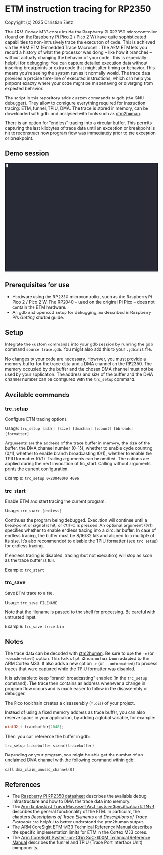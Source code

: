 # ETM instruction tracing for RP2350

Copyright (c) 2025 Christian Zietz

The ARM Cortex M33 cores inside the Raspberry Pi RP2350 microcontroller (found on the [Raspberry Pi Pico 2](https://www.raspberrypi.com/products/raspberry-pi-pico-2/) / Pico 2 W) have quite sophisticated capabilities to non-intrusively trace the execution of code. This is achieved via the ARM ETM (Embedded Trace Macrocell). The ARM ETM lets you record a history of what the processor was doing – like how it branched – without actually changing the behavior of your code. This is especially helpful for debugging. You can capture detailed execution data without inserting breakpoints or extra code that might alter timing or behavior. This means you’re seeing the system run as it normally would. The trace data provides a precise time-line of  executed instructions, which can help you pinpoint exactly where your  code might be misbehaving or diverging from expected behavior.

The script in this repository adds custom commands to gdb (the GNU debugger). They allow to configure everything required for instruction tracing: ETM, funnel, TPIU, DMA. The trace is stored in memory, can be downloaded with gdb, and analysed with tools such as [ptm2human](https://github.com/czietz/ptm2human/).

There is an option for “endless” tracing into a circular buffer. This permits capturing the last kilobytes of trace data until an exception or breakpoint is hit to reconstruct how program flow was immediately prior to the exception or breakpoint.

## Demo session

![Animated demo session](./img/demo4.gif)

## Prerequisites for use

* Hardware using the RP2350 microcontroller, such as the Raspberry Pi Pico 2 / Pico 2 W. The RP2040 – used on the original Pi Pico – does not contain the ETM hardware.
* An gdb and openocd setup for debugging, as described in Raspberry Pi’s _Getting started_ guide.

## Setup

Integrate the custom commands into your gdb session by running the gdb command `source trace.gdb`. You might also add this to your `.gdbinit` file.

No changes to your code are necessary. However, you must provide a memory buffer for the trace data and a DMA channel on the RP2350. The memory occupied by the buffer and the chosen DMA channel must not be used by your application. The address and size of the buffer and the DMA channel number can be configured with the `trc_setup`  command.

## Available commands

### trc_setup

Configure ETM tracing options.

Usage: `trc_setup [addr] [size] [dmachan] [ccount] [bbroadc] [formatter]`

Arguments are the address of the trace buffer in memory, the size of the buffer, the DMA channel number (0-15), whether to enable cycle counting (0/1), whether to enable branch broadcasting (0/1), whether to enable the TPIU formatter (0/1). Trailing arguments can be omitted. The options are applied during the next invocation of trc_start. Calling without arguments prints the current configuration.

Example: `trc_setup 0x20040000 4096`

### trc_start

Enable ETM and start tracing the current program.

Usage: `trc_start [endless]`

Continues the program being debugged. Execution will continue until a breakpoint or signal is hit, or Ctrl-C is pressed. An optional argument (0/1) specifies whether to enable endless tracing into a circular buffer. In case of endless tracing, the buffer must be 8/16/32 kiB and aligned to a multiple of its size. It’s also recommended to disable the TPIU formatter (see `trc_setup`) for endless tracing.

If endless tracing is disabled, tracing (but not execution) will stop as soon as the trace buffer is full.

Example: `trc_start`

### trc_save

Save ETM trace to a file.

Usage: `trc_save FILENAME`

Note that the filename is passed to the shell for processing. Be careful with untrusted input.

Example: `trc_save trace.bin`

## Notes

The trace data can be decoded with [ptm2human](https://github.com/czietz/ptm2human/). Be sure to use the `-e` (or `--decode-etmv4`) option. This fork of ptm2human has been adapted to the ARM Cortex M33. It also adds a new option `-n` (or `--unformatted`) to process traces that were captured while the TPIU formatter was disabled.

It is advisable to keep “branch broadcasting” enabled (in the `trc_setup` command). The trace then contains an address whenever a change in program flow occurs and is much easier to follow in the disassembly or debugger.

The Pico toolchain creates a disassembly (`*.dis`) of your project.

Instead of using a fixed memory address as trace buffer, you can also reserve space in your application, by adding a global variable, for example:

```c
uint32_t tracebuffer[2048];
```

Then, you can reference the buffer in gdb:

```
trc_setup tracebuffer sizeof(tracebuffer)
```

Depending on your program, you might be able get the number of an unclaimed DMA channel with the following command within gdb:

```
call dma_claim_unused_channel(0)
```

## References

* The [Raspberry Pi RP2350 datasheet](https://datasheets.raspberrypi.com/rp2350/rp2350-datasheet.pdf) describes the available debug infrastructure and how to DMA the trace data into memory.
* The [Arm Embedded Trace Macrocell Architecture Specification ETMv4](https://developer.arm.com/documentation/ihi0064/latest/) describes the general functionality of the ETM. In particular, the chapters _Descriptions of Trace Elements_ and _Descriptions of Trace Protocols_ are helpful to better understand the ptm2human output.
* The [ARM CoreSight ETM-M33 Technical Reference Manual](https://developer.arm.com/documentation/100232/latest/) describes the specific implementation limits for ETM in the Cortex M33 cores.
* The [Arm CoreSight System-on-Chip SoC-600M Technical Reference Manual](https://developer.arm.com/documentation/100806/latest/) describes the funnel and TPIU (Trace Port Interface Unit) components.
